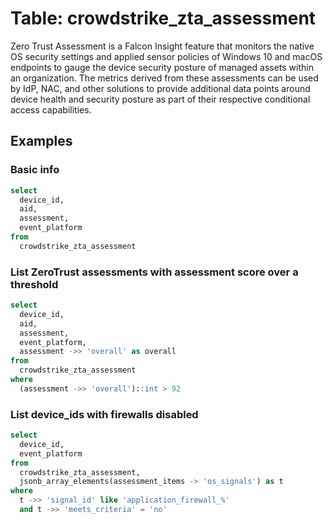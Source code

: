 # Table: crowdstrike_zta_assessment

Zero Trust Assessment is a Falcon Insight feature that monitors the native OS security settings and applied sensor policies of Windows 10 and macOS endpoints to gauge the device security posture of managed assets within an organization. The metrics derived from these assessments can be used by IdP, NAC, and other solutions to provide additional data points around device health and security posture as part of their respective conditional access capabilities.

## Examples

### Basic info

```sql
select
  device_id,
  aid,
  assessment,
  event_platform
from
  crowdstrike_zta_assessment
```

### List ZeroTrust assessments with assessment score over a threshold

```sql
select
  device_id,
  aid,
  assessment,
  event_platform,
  assessment ->> 'overall' as overall
from
  crowdstrike_zta_assessment
where
  (assessment ->> 'overall')::int > 92
```

### List device_ids with firewalls disabled

```sql
select
  device_id,
  event_platform
from
  crowdstrike_zta_assessment,
  jsonb_array_elements(assessment_items -> 'os_signals') as t
where
  t ->> 'signal_id' like 'application_firewall_%'
  and t ->> 'meets_criteria' = 'no'
```
